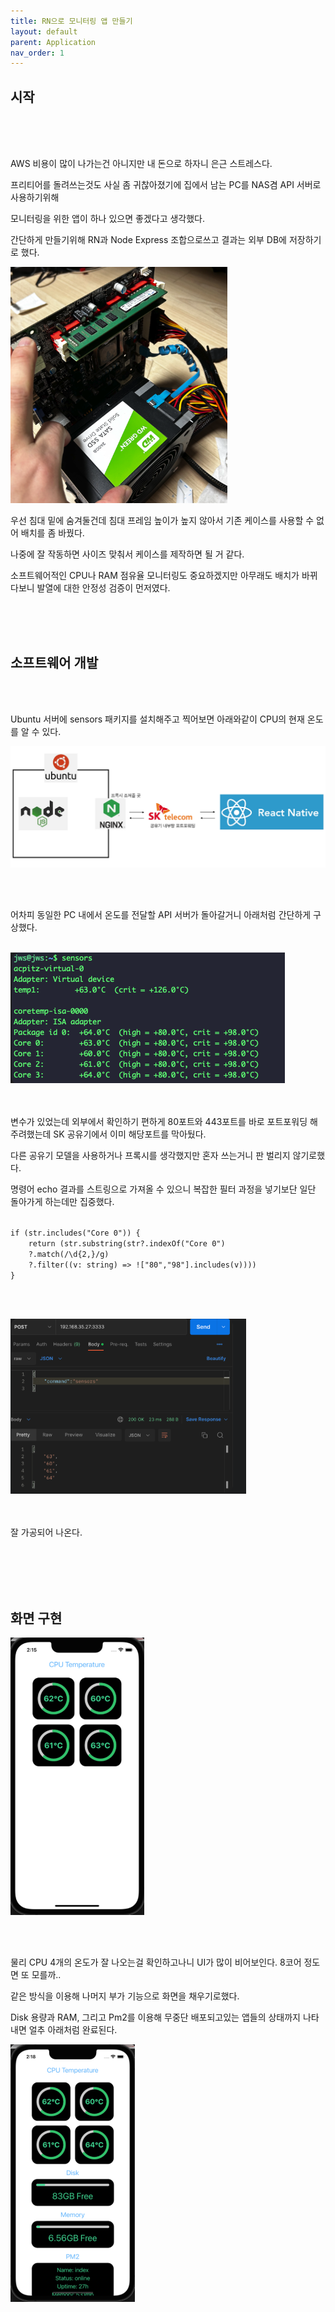 ```yaml
---
title: RN으로 모니터링 앱 만들기
layout: default
parent: Application
nav_order: 1
---
```


## 시작

<br/><br/><br/>

AWS 비용이 많이 나가는건 아니지만 내 돈으로 하자니 은근 스트레스다.

프리티어를 돌려쓰는것도 사실 좀 귀찮아졌기에 집에서 남는 PC를 NAS겸 API 서버로 사용하기위해

모니터링을 위한 앱이 하나 있으면 좋겠다고 생각했다.


간단하게 만들기위해 RN과 Node Express 조합으로쓰고 결과는 외부 DB에 저장하기로 했다.

![img](../assets/application/monitoring-1.png)

우선 침대 밑에 숨겨둘건데 침대 프레임 높이가 높지 않아서 기존 케이스를 사용할 수 없어 배치를 좀 바꿨다.

나중에 잘 작동하면 사이즈 맞춰서 케이스를 제작하면 될 거 같다.

소프트웨어적인 CPU나 RAM 점유율 모니터링도 중요하겠지만 아무래도 배치가 바뀌다보니 발열에 대한 안정성 검증이 먼저였다.


<br/><br/><br/>

## 소프트웨어 개발

<br/><br/>


Ubuntu 서버에 sensors 패키지를 설치해주고 찍어보면 아래와같이 CPU의 현재 온도를 알 수 있다.

![img](../assets/application/monitoring-2.png)

<br/><br/>

어차피 동일한 PC 내에서 온도를 전달할 API 서버가 돌아갈거니 아래처럼 간단하게 구상했다.
<br/><br/>

![img](../assets/application/monitoring-3.png)

<br/><br/>
변수가 있었는데 외부에서 확인하기 편하게 80포트와 443포트를 바로 포트포워딩 해주려했는데 SK 공유기에서 이미 해당포트를 막아뒀다.

다른 공유기 모델을 사용하거나 프록시를 생각했지만 혼자 쓰는거니 판 벌리지 않기로했다.

명령어 echo 결과를 스트링으로 가져올 수 있으니 복잡한 필터 과정을 넣기보단 일단 돌아가게 하는데만 집중했다.

<code>
if (str.includes("Core 0")) {
    return (str.substring(str?.indexOf("Core 0")
    ?.match(/\d{2,}/g)
    ?.filter((v: string) => !["80","98"].includes(v))))
}
</code>

<br/><br/>

![img](../assets/application/monitoring-4.png)

<br/><br/>
잘 가공되어 나온다.

<br/><br/>
<br/><br/>
## 화면 구현

![img](../assets/application/monitoring-5.png)

<br/><br/>

물리 CPU 4개의 온도가 잘 나오는걸 확인하고나니 UI가 많이 비어보인다. 8코어 정도면 또 모를까..

같은 방식을 이용해 나머지 부가 기능으로 화면을 채우기로했다.

Disk 용량과 RAM, 그리고 Pm2를 이용해 무중단 배포되고있는 앱들의 상태까지 나타내면 얼추 아래처럼 완료된다.

![img](../assets/application/monitoring-6.png)